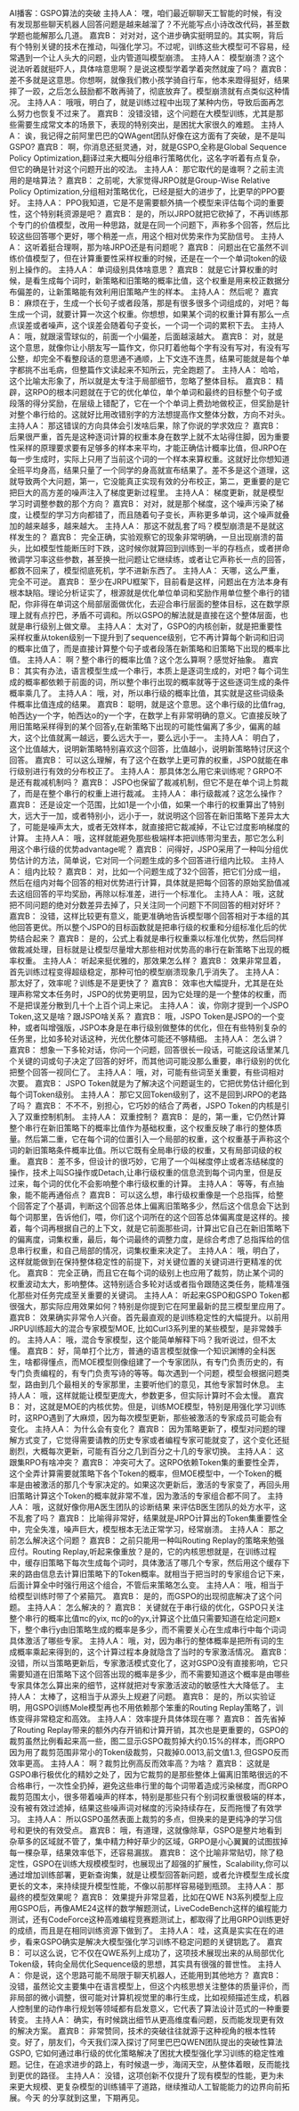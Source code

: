 AI播客：GSPO算法的突破
主持人A： 嘿，咱们最近聊聊天工智能的时候，有没有发现那些聊天机器人回答问题是越来越溜了？不光能写点小诗改改代码，甚至数学题也能解那么几道。
嘉宾B： 对对对，这个进步确实挺明显的。其实啊，背后有个特别关键的技术在推动，叫强化学习。不过呢，训练这些大模型可不容易，经常遇到一个让人头大的问题，业内管道叫模型崩溃。
主持人A： 模型崩溃？这个说法听着就挺吓人，具体啥意思啊？是说这模型学着学着突然就废了吗？
嘉宾B： 差不多就是这意思。你想啊，就像我们教小孩学骑自行车，他本来蹬得挺好，结果摔了一跤，之后怎么鼓励都不敢再骑了，彻底放弃了。模型崩溃就有点类似这种情况。
主持人A： 哦哦，明白了，就是训练过程中出现了某种内伤，导致后面再怎么努力也恢复不过来了。
嘉宾B： 没错没错，这个问题在大模型训练，尤其是那些需要生成常文本的场景下，表现的特别突出，是困扰大家很久的难题。
主持人A： 诶，我记得之前阿里巴巴的QWAgent团队好像在这方面有了突破，是不是叫GSPO?
嘉宾B： 啊，你消息还挺灵通，对，就是GSPO,全称是Global Sequence Policy Optimization,翻译过来大概叫分组串行策略优化，这名字听着有点复杂，但它的确是针对这个问题开出的咬法。
主持人A： 那它取代的是谁啊？之前主流用的是啥算法？
嘉宾B： 之前呢，大家觉得JRPO就是Group-Wise Relative Policy Optimization,分组相对策略优化，已经是挺大的进步了，比更早的PPO要好。
主持人A： PPO我知道，它是不是需要额外搞一个模型来评估每个词的重要性，这个特别耗资源是吧？
嘉宾B： 是的，所以JRPO就把它砍掉了，不再训练那个专门的价值模型，改用一种思路，就是在同一个问题下，声称多个回答，然后比较这些回答哪个更好，哪个稍差一点，用这个相对优势来作为奖励信号。
主持人A： 这听着挺合理啊，那为啥JRPO还是有问题呢？
嘉宾B： 问题出在它虽然不训练价值模型了，但在计算重要性采样权重的时候，还是在一个一个单词token的级别上操作的。
主持人A： 单词级别具体啥意思？
嘉宾B： 就是它计算权重的时候，是看生成每个词时，新策略和旧策略的概率比值，这个权重是用来校正数据分布偏差的，让新策略能有效利用旧策略产生的样本。
主持人A： 然后呢？
嘉宾B： 麻烦在于，生成一个长句子或者段落，那是有很多很多个词组成的，对吧？每生成一个词，就要计算一次这个权重。你想想，如果某个词的权重计算有那么一点点误差或者噪声，这个误差会随着句子变长，一个词一个词的累积下去。
主持人A： 哦，就跟滚雪球似的，前面一个小偏差，后面越滚越大。
嘉宾B： 对，就是这个意思，就像你让小朋友写一篇作文，你只盯着他每个字有没有写对，有没有写公整，却完全不看整段话的意思通不通顺，上下文连不连贯，结果可能就是每个单字都挑不出毛病，但整篇作文读起来不知所云，完全跑题了。
主持人A： 哈哈，这个比喻太形象了，所以就是太专注于局部细节，忽略了整体目标。
嘉宾B： 精辟，这RPO的根本问题就在于它的优化单位，单个单词和最终的目标整个句子或段落的得分奖励，在层级上错配了，它在一个个单词上费劲地做校正，但奖励是针对整个串行给的。这就好比用改错别字的方法想提高作文整体分数，方向不对头。
主持人A： 那这错误的方向具体会引发啥后果，除了你说的学求效应？
嘉宾B： 后果很严重，首先是这种逐词计算的权重本身在数学上就不太站得住脚，因为重要性采样的原理要求要有足够多的样本来平均，才能正确估计概率比值，但JRPO在每一步生成时，实际上只用了当前这个词的一个样本来算权重。这就好比你想知道全班平均身高，结果只量了一个同学的身高就宣布结果了。差不多是这个道理，这就导致两个大问题，第一，它没能真正实现有效的分布校正，第二，更重要的是它把巨大的高方差的噪声注入了梯度更新过程里。
主持人A： 梯度更新，就是模型学习时调整参数的那个方向？
嘉宾B： 对对，就是那个梯度，这个噪声污染了梯度，让模型的学习方向都错了，而且随着句子变长，声称更多单词，这个噪声就叠加的越来越多，越来越大。
主持人A： 那这不就乱套了吗？模型崩溃是不是就这样发生的？
嘉宾B： 完全正确，实验观察它的现象非常明确，一旦出现崩溃的苗头，比如模型性能断压时下跌，这时候你就算回到训练到一半的存档点，或者拼命微调学习率这些参数，甚至换一批问题让它继续练，或者让它声称长一点的回答，都救不回来了，模型彻底死机，学不进新东西了。
主持人A： 天哪，这么严重，完全不可逆。
嘉宾B： 至少在JRPU框架下，目前看是这样，问题出在方法本身有根本缺陷。理论分析证实了，根源就是优化单位单词和奖励作用单位整个串行的错配，你非得在单词这个局部层面做优化，去迎合串行层面的整体目标，这在数学原理上就有点拧巴，矛盾不可调和。所以GSPO的解法就是直接在这个整体层面，也就是串行级别上做文章。
主持人A： 太对了，GSPO的内核创新，就是把重要性采样权重从token级别一下提升到了sequence级别，它不再计算每个新词和旧词的概率比值了，而是直接计算整个句子或者段落在新策略和旧策略下出现的概率比值。
主持人A： 啊？整个串行的概率比值？这个怎么算啊？感觉好抽象。
嘉宾B： 其实有办法，语言模型生成一个串行，本质上是逐词生成的，对吧？每个词生成的概率都依赖于前面的词，所以整个串行出现的概率就等于这些逐词生成的条件概率乘几了。
主持人A： 哦，对，所以串行级的概率比值，其实就是这些词级条件概率比值连成的结果。
嘉宾B： 聪明，就是这个意思。这个串行级的比值frag,帕西达y一个字，帕西达o的y一个字，在数学上有非常明确的意义。它直接反映了用旧策略采样得到的某个回答y,在新策略下出现的可能性偏离了多少，偏离的越大，这个比值就离一越远，要么远大于一，要么远小于一。
主持人A： 明白了，这个比值越大，说明新策略特别喜欢这个回答，比值越小，说明新策略特讨厌这个回答。
嘉宾B： 可以这么理解，有了这个在数学上更可靠的权重，JSPO就能在串行级别进行有效的分布校正了。
主持人A： 那具体怎么用它来训练呢？GRPO不是还有裁减机制吗？
嘉宾B： JSPO也保留了裁减机制，但它不是在单个词上剪裁了，而是在整个串行的权重上进行裁减。
主持人A： 串行级裁减？这怎么操作？
嘉宾B： 还是设定一个范围，比如1是一个小值，如果一个串行的权重算出了特别大，远大于一加，或者特别小，远小于一，就说明这个回答在新旧策略下差异太大了，可能是噪声太大，或者无效样本，就直接把它裁减掉，不让它过度影响梯度的计算。
主持人A： 哦，这样就能避免那些极端样本把训练带沟里去，那它怎么利用这个串行级的优势advantage呢？
嘉宾B： 问得好，JSPO采用了一种叫分组优势估计的方法，简单说，它对同一个问题生成的多个回答进行组内比较。
主持人A： 组内比较？
嘉宾B： 对，比如一个问题生成了32个回答，把它们分成一组，然后在组内对每个回答的相对优势进行计算，具体就是把每个回答的原始奖励值减去这组回答的平均奖励，再除以标准差，进行一个标准化。
主持人A： 哦，这就把不同问题的绝对分数差异去掉了，只关注同一个问题下不同回答的相对好坏？
嘉宾B： 没错，这样比较更有意义，能更准确地告诉模型哪个回答相对于本组的其他回答更优。所以整个JSPO的目标函数就是把串行级的权重和分组标准化后的优势结合起来？
嘉宾B： 是的，公式上看就是串行权重乘以标准化优势，然后同样做裁减处理，目标就是让模型尽量增大那些相对优势高的串行在新策略下出现的概率权重。
主持人A： 听起来挺优雅的，那效果怎么样？
嘉宾B： 效果非常显着，首先训练过程变得超级稳定，那种可怕的模型崩溃现象几乎消失了。
主持人A： 那太好了，效率呢？训练是不是更快了？
嘉宾B： 效率也大幅提升，尤其是在处理声称常文本任务时，JSPO的优势更明显，因为它处理的是一个整体的权重，而不是把误差分散到几十个上百个词上来记。
主持人A： 诶，你刚才提到一个JSPO Token,这又是啥？跟JSPO啥关系？
嘉宾B： 哦，JSPO Token是JSPO的一个变种，或者叫增强版，JSPO本身是在串行级别做整体的优化，但在有些特别复杂的任务里，比如多轮对话这种，光优化整体可能还不够精细。
主持人A： 怎么讲？
嘉宾B： 想象一下多轮对话，你问一个问题，回答很长一段话，可能这段话里某几个关键的词或句子决定了回答的好坏，而其他词可能没那么重要，串行级别的优化把整个回答一视同仁了。
主持人A： 哦，对，可能有些词至关重要，有些词相对次要。
嘉宾B： JSPO Token就是为了解决这个问题诞生的，它把优势估计细化到每个词Token级别。
主持人A： 那它又回Token级别了，这不是回到JRPO的老路了吗？
嘉宾B： 不不不，别担心，它巧妙的结合了两者，JSPO Token的内核是引入了双重控制机制。
主持人A： 双重控制？
嘉宾B： 是的，第一重，它仍然计算整个串行在新旧策略下的概率比值作为基础权重，这个权重反映了串行的整体质量。然后第二重，它在每个词的位置引入一个局部的权重，这个权重基于声称这个词的新旧策略条件概率比值。所以它既有全局串行级的权重，又有局部词级的权重。
嘉宾B： 差不多，但设计的很巧妙，它用了一个叫梯度停止或者冻结梯度的操作，技术上叫SG操作或Detach,让串行级权重的信息流到每个词内里，但是反过来，每个词的优化不会影响整个串行级权重的计算。
主持人A： 等等，有点抽象，能不能再通俗点？
嘉宾B： 可以这么想，串行级权重像是一个总指挥，给整个回答定了个基调，判断这个回答总体上偏离旧策略多少，然后这个信息会下达到每个词那里，告诉他们，喂，你们这个词所在的这个回答总体偏离度是这样的。接着，每个词再根据自己的上下文，就是它前面那些词，计算出它自己在新旧策略下的偏离度，词集权重，最后，每个词最终的调整力度，是综合考虑了总指挥给的信息串行权重，和自己局部的情况，词集权重来决定了。
主持人A： 哦，明白了，这样就能做到在保持整体稳定性的前提下，对关键位置的关键词进行更精准的优化。
嘉宾B： 完全正确，而且它在每个词的级别上也应用了裁剪，防止某个词的权重波动太大，影响整体。这特别适合多轮对话或者指令跟随这类任务，能精准强化那些对任务完成至关重要的关键词。
主持人A： 听起来GSPO和GSPO Token都很强大，那实际应用效果如何？特别是你提到它在阿里最新的昆三模型里应用了。
嘉宾B： 效果确实非常令人兴奋。首先最直观的是训练稳定性的大幅提升。以前用JRPU训练超大的混合专家模型MOE, 比如Curl3系列里的某些模型，是非常棘手的。
主持人A： 哦，混合专家模型，这个能简单解释下吗？我听说过，但不太懂。
嘉宾B： 好，简单打个比方，普通的语言模型就像一个知识渊博的全科医生，啥都得懂点，而MOE模型则像组建了一个专家团队，有专门负责历史的，有专门负责编程的，有专门负责写诗的等等。每次遇到一个问题，模型会根据问题类型，路由到几个最相关的专家那里，主要听他们的意见，其他专家暂时休息。
主持人A： 哦，这样就能让模型更庞大，参数更多，但实际计算时不会太慢。
嘉宾B： 对，这就是MOE的内核优势。但是，训练MOE模型，特别是用强化学习训练时，这RPO遇到了大麻烦，因为每次模型更新，那些被激活的专家成员可能会有变化。
主持人A： 为什么会有变化？
嘉宾B： 因为策略更新了，模型对问题的理解方式变了，它觉得需要请教的历史专家或者编程专家可能就变了，这个变化还挺剧烈，大概每次更新，可能有百分之几到百分之十几的专家切换。
主持人A： 这跟集RPO有啥冲突？
嘉宾B： 冲突可大了。这RPO依赖Token集的重要性全弄，这个全弄计算需要就策略下各个Token的概率，但MOE模型中，一个Token的概率是由被激活的那几个专家决定的。如果这次更新后，激活的专家变了，再回头用旧策略计算这个Token的概率就非常不准，因为激活的专家组合都不同了。
主持人A： 哦，这就好像你用A医生团队的诊断结果 来评估B医生团队的处方水平，这不乱套了吗？
嘉宾B： 比喻得非常好，结果就是JRPO计算出的Token集重要性全中，完全失准，噪声巨大，模型根本无法正常学习，经常崩溃。
主持人A： 那之前怎么解决这个问题？
嘉宾B： 之前只能用一种叫Routing Replay的策略来勉强应付。Routing Replay,听起来像重放？是的，它的内核思想就是，在训练过程中，缓存旧策略下每次生成每个词时，具体激活了哪几个专家，然后用这个缓存下来的路由信息去计算旧策略下的Token概率。就相当于把当时的专家组合记下来，后面计算全中时强行用这个组合，不管后来策略怎么变。
主持人A： 哦，相当于给模型训练时带了个紧箍咒。
嘉宾B： 是的，而GSPO的出现彻底解决了这个问题。
主持人A： 怎么解决的？
嘉宾B： 关键就在于串行级的优化，GSPO只关注整个串行的概率比值πc的yix, πc的o的yx,计算这个比值只需要知道在给定问题x下，整个串行y由旧策略生成的概率是多少，而不需要关心在生成串行中每个词词具体激活了哪些专家。
主持人A： 哦，对，因为串行的整体概率是把所有词的生成概率乘起来得到的，这个计算过程本身就隐含了当时的专家激活情况。
嘉宾B： 没错，所以当策略更新后，专家激活模式变化了，这对GSPO没有直接影响，它只需要知道在旧策略下这个回答出现的概率是多少，而不需要知道这个概率是由哪些专家具体怎么算出来的细节，这样就把对专家激活波动的敏感性大大降低了。
主持人A： 太棒了，这相当于从源头上规避了问题。
嘉宾B： 是的，所以实验证明，用GSPO训练Mole模型再也不用依赖那个笨重的Routing Replay策略了，训练变得非常稳定和高效。
主持人A： 效率提升具体体现在哪？
嘉宾B： 首先省掉了Routing Replay带来的额外内存开销和计算开销，其次也是更重要的，GSPO的裁剪虽然比例看起来高一些，图二显示GSPO裁剪掉大约0.15%的样本，而GRPO因为用了裁剪范围非常小的Token级裁剪，只裁掉0.0013,前文值1.3, 但GSPO反而效率更高。
主持人A： 啊？裁剪比例高反而效率高？为啥？
嘉宾B： 这就是GSPO串行极优化的精妙之处了，因为它裁剪的是那些整体上偏离旧策略很远的不合格串行，一次性全扔掉，避免这些串行里的每个词带着造成污染梯度，而GRPO裁剪范围太小，很多带着噪声的样本，特别是那些只有个别词权重很极端的样本，没有被有效过滤掉，结果这些噪声词对梯度的污染持续存在，反而拖慢了有效学习。
主持人A： 所以GSPO虽然表面上裁剪的多点，但换来的是更纯净的学习信号和更快的有效受点。
嘉宾B： 哦，有道理，这就像除草，GSPO是整片地看到杂草多的区域就不管了，集中精力种好草少的区域，GRPO是小心翼翼的试图拔掉每一棵杂草，结果效率低下，还容易漏拔。
嘉宾B： 这个比喻非常贴切，除了稳定性，GSPO在训练大规模模型时，也展现出了超强的扩展性，Scalability,你可以通过增加训练部署，更新查询集，就是让模型回答新问题，或者允许模型生成长度更长的文本，来持续提升模型性能，不像以前那样容易碰到瓶颈。
主持人A： 那最终的模型效果呢？
嘉宾B： 效果提升非常显着，比如在QWE N3系列模型上应用GSPO后，再像AME24这样的数学解题测试，LiveCodeBench这样的编程能力测试，还有CodeForce这种高难编程竞赛题测试上，都取得了比用GRPO训练更好的成绩，而且是在相同训练资源下做到了。
主持人A： 哇，这真是实实在在的进步，看来GSPO确实是解决大模型强化学习训练不稳定问题的关键钥匙了。
嘉宾B： 可以这么说，它不仅在QWE系列上成功了，这项技术展现出来的从局部优化Token级，转向全局优化Sequence级的思想，其实具有很强的普世性。
主持人A： 你是说，这个思路可能不局限于聊天机器人，还能用到其他地方？
嘉宾B： 没错，虽然论文主要集中在语言模型上，但这个内核思想关注整体的质量评价，而非局部的微小调整，很可能对计算机视觉里的串行生成，比如视频描述生成，机器人控制里的动作串行规划等领域都有启发意义，它代表了算法设计范式的一种重要转变。
主持人A： 确实，有时候跳出细节从更高维度看问题，反而能发现更有效的解决方案。
嘉宾B： 非常赞同，技术的突破往往就源于这种视角的根本性转变。好了，朋友们，今天我们深入探讨了阿里巴巴QWEN团队提出的突破性算法GSPO, 它如何通过串行级的优化策略解决了困扰大模型强化学习训练的稳定性难题。记住，在追求进步的路上，有时候退一步，海阔天空，从整体着眼，反而能找到更优的路径。
主持人A： 没错，这项创新不仅提升了现有模型的性能，更为未来更大规模、更复杂模型的训练铺平了道路，继续推动人工智能能力的边界向前拓展。今天 的分享就到这里，下期再见。
